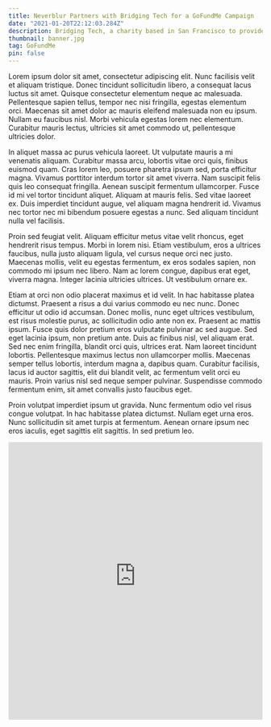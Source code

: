```yaml
---
title: Neverblur Partners with Bridging Tech for a GoFundMe Campaign
date: "2021-01-20T22:12:03.284Z"
description: Bridging Tech, a charity based in San Francisco to provide Notebooks to foster homes is partnering with Neverblur to raise funds for it's next donation.
thumbnail: banner.jpg
tag: GoFundMe
pin: false 
---
```


Lorem ipsum dolor sit amet, consectetur adipiscing elit. Nunc facilisis velit et aliquam tristique. Donec tincidunt sollicitudin libero, a consequat lacus luctus sit amet. Quisque consectetur elementum neque ac malesuada. Pellentesque sapien tellus, tempor nec nisi fringilla, egestas elementum orci. Maecenas sit amet dolor ac mauris eleifend malesuada non eu ipsum. Nullam eu faucibus nisl. Morbi vehicula egestas lorem nec elementum. Curabitur mauris lectus, ultricies sit amet commodo ut, pellentesque ultricies dolor.

In aliquet massa ac purus vehicula laoreet. Ut vulputate mauris a mi venenatis aliquam. Curabitur massa arcu, lobortis vitae orci quis, finibus euismod quam. Cras lorem leo, posuere pharetra ipsum sed, porta efficitur magna. Vivamus porttitor interdum tortor sit amet viverra. Nam suscipit felis quis leo consequat fringilla. Aenean suscipit fermentum ullamcorper. Fusce id mi vel tortor tincidunt aliquet. Aliquam at mauris felis. Sed vitae laoreet ex. Duis imperdiet tincidunt augue, vel aliquam magna hendrerit id. Vivamus nec tortor nec mi bibendum posuere egestas a nunc. Sed aliquam tincidunt nulla vel facilisis.

Proin sed feugiat velit. Aliquam efficitur metus vitae velit rhoncus, eget hendrerit risus tempus. Morbi in lorem nisi. Etiam vestibulum, eros a ultrices faucibus, nulla justo aliquam ligula, vel cursus neque orci nec justo. Maecenas mollis, velit eu egestas fermentum, ex eros sodales sapien, non commodo mi ipsum nec libero. Nam ac lorem congue, dapibus erat eget, viverra magna. Integer lacinia ultricies ultrices. Ut vestibulum ornare ex.

Etiam at orci non odio placerat maximus et id velit. In hac habitasse platea dictumst. Praesent a risus a dui varius commodo eu nec nunc. Donec efficitur ut odio id accumsan. Donec mollis, nunc eget ultrices vestibulum, est risus molestie purus, ac sollicitudin odio ante non ex. Praesent ac mattis ipsum. Fusce quis dolor pretium eros vulputate pulvinar ac sed augue. Sed eget lacinia ipsum, non pretium ante. Duis ac finibus nisl, vel aliquam erat. Sed nec enim fringilla, blandit orci quis, ultrices erat. Nam laoreet tincidunt lobortis. Pellentesque maximus lectus non ullamcorper mollis. Maecenas semper tellus lobortis, interdum magna a, dapibus quam. Curabitur facilisis, lacus id auctor sagittis, elit dui blandit velit, ac fermentum velit orci eu mauris. Proin varius nisl sed neque semper pulvinar. Suspendisse commodo fermentum enim, sit amet convallis justo faucibus eget.

Proin volutpat imperdiet ipsum ut gravida. Nunc fermentum odio vel risus congue volutpat. In hac habitasse platea dictumst. Nullam eget urna eros. Nunc sollicitudin sit amet turpis at fermentum. Aenean ornare ipsum nec eros iaculis, eget sagittis elit sagittis. In sed pretium leo.

<iframe
    src="https://cdn.forms-content.sg-form.com/4197bc66-6248-11eb-95a5-ee005c614440"
    width="100%"
    height="550px"
    style="border: none;"
/>
